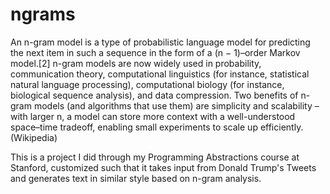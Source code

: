 # ngrams

An n-gram model is a type of probabilistic language model for predicting the next item in such a sequence in the form of a (n − 1)–order Markov model.[2] n-gram models are now widely used in probability, communication theory, computational linguistics (for instance, statistical natural language processing), computational biology (for instance, biological sequence analysis), and data compression. Two benefits of n-gram models (and algorithms that use them) are simplicity and scalability – with larger n, a model can store more context with a well-understood space–time tradeoff, enabling small experiments to scale up efficiently. (Wikipedia)

This is a project I did through my Programming Abstractions course at Stanford, customized such that it takes input from Donald Trump's 
Tweets and generates text in similar style based on n-gram analysis.
